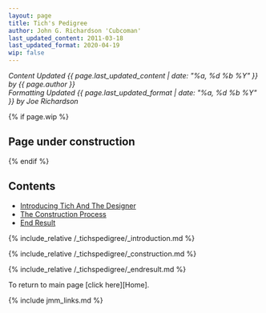 ```yaml
---
layout: page
title: Tich's Pedigree
author: John G. Richardson 'Cubcoman'
last_updated_content: 2011-03-18
last_updated_format: 2020-04-19
wip: false
---
```

*Content Updated {{ page.last_updated_content | date: "%a, %d %b %Y" }} by {{ page.author }}*  
*Formatting Updated {{ page.last_updated_format | date: "%a, %d %b %Y" }} by Joe Richardson*

{% if page.wip %}
## Page under construction
{% endif %}

## Contents

* [Introducing Tich And The Designer](#introducing-tich-and-the-designer)
* [The Construction Process](#the-construction-process)
* [End Result](#end-result)

{% include_relative /_tichspedigree/_introduction.md %}

{% include_relative /_tichspedigree/_construction.md %}

{% include_relative /_tichspedigree/_endresult.md %}

To return to main page [click here][Home].

{% include jmm_links.md %}